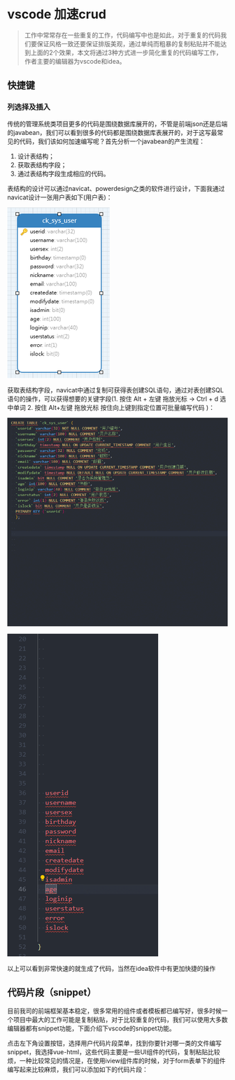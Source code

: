 # vscode 加速crud

> 工作中常常存在一些重复的工作，代码编写中也是如此，对于重复的代码我们要保证风格一致还要保证排版美观，通过单纯而粗暴的复制粘贴并不能达到上面的2个效果，本文将通过3种方式进一步简化重复的代码编写工作，作者主要的编辑器为vscode和idea。

## 快捷键

### 列选择及插入

传统的管理系统类项目更多的代码是围绕数据库展开的，不管是前端json还是后端的javabean，我们可以看到很多的代码都是围绕数据库表展开的，对于这写最常见的代码，我们该如何加速编写呢？首先分析一个javabean的产生流程：

1. 设计表结构；
2. 获取表结构字段；
3. 通过表结构字段生成相应的代码。

表结构的设计可以通过navicat、powerdesign之类的软件进行设计，下面我通过navicat设计一张用户表如下\(用户表\)：

![](.gitbook/assets/image.png)

获取表结构字段，navicat中通过复制可获得表创建SQL语句，通过对表创建SQL语句的操作，可以获得想要的关键字段\(1. 按住 Alt + 左键 拖放光标 -&gt; Ctrl + d 选中单词 2. 按住 Alt+左键 拖放光标 按住向上键到指定位置可批量编写代码 \)：

![](.gitbook/assets/step1.gif)

![](.gitbook/assets/step2.gif)

以上可以看到非常快速的就生成了代码，当然在idea软件中有更加快捷的操作

## 代码片段（snippet）

目前我司的前端框架基本稳定，很多常用的组件或者模板都已编写好，很多时候一个项目中最大的工作可能是复制粘贴，对于比较重复的代码，我们可以使用大多数编辑器都有snippet功能，下面介绍下vscode的snippet功能。

点击左下角设置按钮，选择用户代码片段菜单，找到你要针对哪一类的文件编写snippet，我选择vue-html，这些代码主要是一些UI组件的代码，复制粘贴比较烦，一种比较常见的情况是，在使用iview组件库的时候，对于form表单下的组件编写起来比较麻烦，我们可以添加如下的代码片段：



